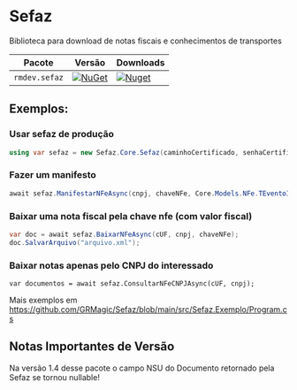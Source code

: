 # Sefaz
Biblioteca para download de notas fiscais e conhecimentos de transportes

| Pacote |  Versão | Downloads |
| ------- | ----- | ----- |
| `rmdev.sefaz` | [![NuGet](https://img.shields.io/nuget/v/rmdev.sefaz.svg)](https://nuget.org/packages/rmdev.sefaz) | [![Nuget](https://img.shields.io/nuget/dt/rmdev.sefaz.svg)](https://nuget.org/packages/rmdev.sefaz) |

## Exemplos:
### Usar sefaz de produção
```csharp
using var sefaz = new Sefaz.Core.Sefaz(caminhoCertificado, senhaCertificado);
```

### Fazer um manifesto
```csharp
await sefaz.ManifestarNFeAsync(cnpj, chaveNFe, Core.Models.NFe.TEventoInfEventoDetEventoDescEvento.CienciaDaOperacao);
```

### Baixar uma nota fiscal pela chave nfe (com valor fiscal)
```csharp
var doc = await sefaz.BaixarNFeAsync(cUF, cnpj, chaveNFe);
doc.SalvarArquivo("arquivo.xml");
```

### Baixar notas apenas pelo CNPJ do interessado
```charp
var documentos = await sefaz.ConsultarNFeCNPJAsync(cUF, cnpj);
```
Mais exemplos em https://github.com/GRMagic/Sefaz/blob/main/src/Sefaz.Exemplo/Program.cs

## Notas Importantes de Versão

Na versão 1.4 desse pacote o campo NSU do Documento retornado pela Sefaz se tornou nullable!